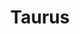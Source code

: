 ---
ee_id_thing: '131'
site: '1'
type: '2'
inv_num: 2011-129
url: 2011-129-taurus
title: Taurus
year: '2011'
display_year: '2011'
medium: Pencil on paper (produced with Mutoh XP-300 Series printer)
dims: 13 x 20 inches
pitch: "​Plotter-drawn 90s Ford Taurus, produced in an edition of 3. "
ps: ''
live_url: ''
related: ''
youtube: ''
related_code: ''
imgs: taurus-2011-129-digital-database-ih.jpg
subheading: ''
download: ''
add_credit: ''
commission: ''
layout: things-i-made
---